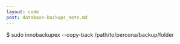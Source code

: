 ```yaml
---
layout: code
post: database-backups_note.md
---
```



$ sudo innobackupex --copy-back /path/to/percona/backup/folder

